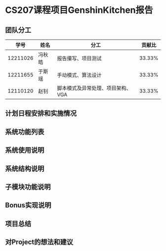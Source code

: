 # CS207课程项目GenshinKitchen报告

## 团队分工

| 学号     | 姓名   | 分工                              | 贡献比 |
| -------- | ------ | --------------------------------- | ------ |
| 12211026 | 冯秋皓 | 报告攥写、项目测试                | 33.33% |
| 12211655 | 于斯瑶 | 手动模式、算法设计                | 33.33% |
| 12110120 | 赵钊   | 脚本模式及异常处理、项目架构、VGA | 33.33% |

## 计划日程安排和实施情况



## 系统功能列表



## 系统使用说明



## 系统结构说明



## 子模块功能说明



## Bonus实现说明



## 项目总结



## 对Project的想法和建议



